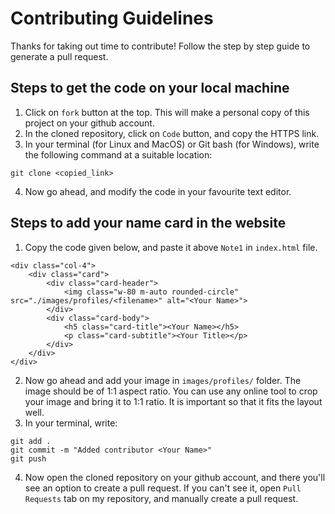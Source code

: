 # Contributing Guidelines

Thanks for taking out time to contribute! Follow the step by step guide to generate a pull request.

## Steps to get the code on your local machine

1. Click on `fork` button at the top. This will make a personal copy of this project on your github account.
2. In the cloned repository, click on `Code` button, and copy the HTTPS link.
3. In your terminal (for Linux and MacOS) or Git bash (for Windows), write the following command at a suitable location:
```
git clone <copied_link>
```
4. Now go ahead, and modify the code in your favourite text editor.

## Steps to add your name card in the website

1. Copy the code given below, and paste it above `Note1` in `index.html` file.
```
<div class="col-4">
    <div class="card">
        <div class="card-header">
            <img class="w-80 m-auto rounded-circle" src="./images/profiles/<filename>" alt="<Your Name>">
        </div>
        <div class="card-body">
            <h5 class="card-title"><Your Name></h5>
            <p class="card-subtitle"><Your Title></p>
        </div>
    </div>
</div>
```
2. Now go ahead and add your image in `images/profiles/` folder. The image should be of 1:1 aspect ratio. You can use any online tool to crop your image and bring it to 1:1 ratio. It is important so that it fits the layout well.
3. In your terminal, write:
```
git add .
git commit -m "Added contributor <Your Name>"
git push
```
4. Now open the cloned repository on your github account, and there you'll see an option to create a pull request. If you can't see it, open `Pull Requests` tab on my repository, and manually create a pull request.

